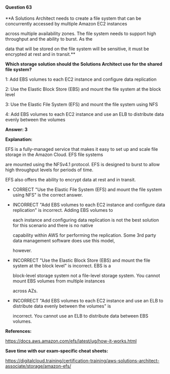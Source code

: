 #### Question  63


**A Solutions Architect needs to create a file system that can be concurrently accessed by multiple Amazon EC2 instances

across multiple availability zones. The file system needs to support high throughput and the ability to burst. As the

data that will be stored on the file system will be sensitive, it must be encrypted at rest and in transit.**


**Which storage solution should the Solutions Architect use for the shared file system?**


1: Add EBS volumes to each EC2 instance and configure data replication


2: Use the Elastic Block Store (EBS) and mount the file system at the block level


3: Use the Elastic File System (EFS) and mount the file system using NFS


4: Add EBS volumes to each EC2 instance and use an ELB to distribute data evenly between the volumes


**Answer: 3**


**Explanation:**


EFS is a fully-managed service that makes it easy to set up and scale file storage in the Amazon Cloud. EFS file systems

are mounted using the NFSv4.1 protocol. EFS is designed to burst to allow high throughput levels for periods of time.

EFS also offers the ability to encrypt data at rest and in transit.


- CORRECT "Use the Elastic File System (EFS) and mount the file system using NFS" is the correct answer.


- INCORRECT "Add EBS volumes to each EC2 instance and configure data replication" is incorrect. Adding EBS volumes to

  each instance and configuring data replication is not the best solution for this scenario and there is no native

  capability within AWS for performing the replication. Some 3rd party data management software does use this model,

  however.


- INCORRECT "Use the Elastic Block Store (EBS) and mount the file system at the block level" is incorrect. EBS is a

  block-level storage system not a file-level storage system. You cannot mount EBS volumes from multiple instances

  across AZs.


- INCORRECT "Add EBS volumes to each EC2 instance and use an ELB to distribute data evenly between the volumes" is

  incorrect. You cannot use an ELB to distribute data between EBS volumes.


**References:**


https://docs.aws.amazon.com/efs/latest/ug/how-it-works.html


**Save time with our exam-specific cheat sheets:**


https://digitalcloud.training/certification-training/aws-solutions-architect-associate/storage/amazon-efs/


